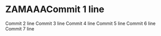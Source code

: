 # ZAMAAACommit 1 line
Commit 2 line
Commit 3 line
Commit 4 line
Commit 5 line
Commit 6 line
Commit 7 line
